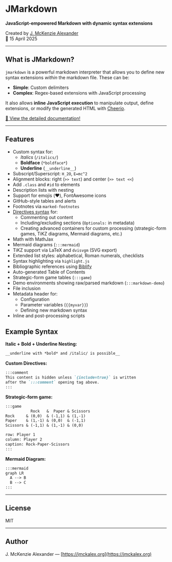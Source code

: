 # JMarkdown

**JavaScript-empowered Markdown with dynamic syntax extensions**

Created by [J. McKenzie Alexander](mailto:jalex@lse.ac.uk)  
📅 15 April 2025

---

## What is JMarkdown?

`jmarkdown` is a powerful markdown interpreter that allows you to define new syntax extensions *within* the markdown file. These can be:

- **Simple**: Custom delimiters
- **Complex**: Regex-based extensions with JavaScript processing

It also allows **inline JavaScript execution** to manipulate output, define extensions, or modify the generated HTML with [Cheerio](https://cheerio.js.org/).

[🔗 View the detailed documentation!](https://jmckalex.org/software/jmarkdown/jmarkdown.html)

---

## Features

- Custom syntax for:
	- *Italics* (`/italics/`)
	- **Boldface** (`*boldface*`)
	- __Underline__ (`__underline__`)
- Subscript/Superscript: `H_2O`, `E=mc^2`
- Alignment blocks: right (`>> text`) and center (`>> text <<`)
- Add `.class` and `#id` to elements
- Description lists with nesting
- Support for emojis (:heart:), FontAwesome icons 
- GitHub-style tables and alerts
- Footnotes via `marked-footnotes`
- [Directives syntax](https://talk.commonmark.org/t/generic-directives-plugins-syntax/444) for:
	- Commenting out content
	- Including/excluding sections (`Optionals:` in metadata)
	- Creating advanced containers for custom processing (strategic-form games, 
	  TiKZ diagrams, Mermaid diagrams, etc.)
- Math with MathJax
- Mermaid diagrams (`:::mermaid`)
- TiKZ support via LaTeX and `dvisvgm` (SVG export)
- Extended list styles: alphabetical, Roman numerals, checklists
- Syntax highlighting via `highlight.js`
- Bibliographic references using [Biblify](https://jmckalex.org/software/bibtex-in-webpages.html)
- Auto-generated Table of Contents
- Strategic-form game tables (`:::game`)
- Demo environments showing raw/parsed markdown (`:::markdown-demo`)
- File inclusion
- Metadata header for:
	- Configuration
	- Parameter variables (`{{myvar}}`)
	- Defining new markdown syntax
- Inline and post-processing scripts

## Example Syntax

**Italic + Bold + Underline Nesting:**

```markdown
__underline with *bold* and /italic/ is possible__
```

**Custom Directives:**

```markdown
:::comment
This content is hidden unless `{include=true}` is written 
after the `:::comment` opening tag above.
:::
```

**Strategic-form game:**

```markdown
:::game
           Rock   &  Paper & Scissors 
Rock     & (0,0)  & (-1,1) & (1,-1)
Paper    & (1,-1) & (0,0)  & (-1,1)  
Scissors & (-1,1) & (1,-1) & (0,0)

row: Player 1
column: Player 2
caption: Rock-Paper-Scissors
:::
```

**Mermaid Diagram:**

```markdown
:::mermaid
graph LR
  A --> B
  B --> C
:::
```

---

## License

MIT

---

## Author

J. McKenzie Alexander — [https://jmckalex.org](https://jmckalex.org)

